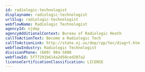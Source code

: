 ```yaml
---
id: radiologic-technologist
displayname: radiologic-technologist
urlSlug: radiologic-technologist
webflowName: Radiologic Technologist
agencyId: njdep
agencyAdditionalContext: Bureau of Radiologic Heath
callToActionText: Become a Radiologic Tech
callToActionLink: http://state.nj.us/dep/rpp/tec/diagrt.htm
webflowIndustry: Radiologic Technologist
divisionPhone: (609) 984-5890
webflowId: 5f77291b614a2d58ced207a2
licenseCertificationClassification: LICENSE
---
```

